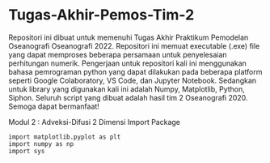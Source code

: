 # Tugas-Akhir-Pemos-Tim-2
Repositori ini dibuat untuk memenuhi Tugas Akhir Praktikum Pemodelan Oseanografi Oseanografi 2022. Repositori ini memuat executable (.exe) file yang dapat memproses beberapa persamaan untuk penyelesaian perhitungan numerik. Pengerjaan untuk repositori kali ini menggunakan bahasa pemrograman python yang dapat dilakukan pada beberapa platform seperti Google Colaboratory, VS Code, dan Jupyter Notebook. Sedangkan untuk library yang digunakan kali ini adalah Numpy, Matplotlib, Python, Siphon. Seluruh script yang dibuat adalah hasil tim 2 Oseanografi 2020. Semoga dapat bermanfaat!








Modul 2 : Adveksi-Difusi 2 Dimensi 
Import Package
``` 
import matplotlib.pyplot as plt
import numpy as np
import sys 
```
